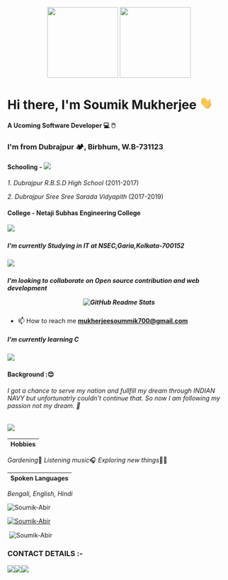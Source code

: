 <p align="center"> <img src="https://octodex.github.com/images/daftpunktocat-thomas.gif" height="160px" width="160px"> <img src="https://octodex.github.com/images/daftpunktocat-guy.gif" height="160px" width="160px"> </p>

<!-- OctoCats -->


# Hi there, I'm Soumik Mukherjee <img src="https://github.com/ABSphreak/ABSphreak/blob/master/gifs/Hi.gif" width="30px">
#### A Ucoming Software Developer 💻 🖱️

### I'm from Dubrajpur 🏕, Birbhum, W.B-731123
#### Schooling - <img src="https://img.icons8.com/color/48/000000/university.png"/>
*1. Dubrajpur R.B.S.D High School* (2011-2017)

*2. Dubrajpur Sree Sree Sarada Vidyapith* (2017-2019)

#### College - Netaji Subhas Engineering College

<img src="https://img.icons8.com/external-inipagistudio-lineal-color-inipagistudio/64/000000/external-college-personal-finance-inipagistudio-lineal-color-inipagistudio.png"/>

##### I'm currently Studying in IT at NSEC,Garia,Kolkata-700152    

<img src="https://user-images.githubusercontent.com/91623136/136168101-92583fb7-453f-45f6-903c-4802cf73f21d.png"/>



##### I'm looking to collaborate on Open source contribution and web development<p align="center">            <img width="400px" src="https://magiccopy.xyz/assets/images/hadder.gif" align="center" alt="GitHub Readme Stats" />
</p>

- 📫 How to reach me **mukherjeesoummik700@gmail.com**


##### I'm currently learning C  

<img src="https://img.icons8.com/color/48/000000/c-programming.png"/>

#### Background :😊

###### I got a chance to serve my nation and fullfill my dream through INDIAN NAVY but unfortunatrly couldn't continue that. So now I am following my passion not my dream. 🙂
<img src="https://user-images.githubusercontent.com/91623136/136148103-53dfd403-b3a1-4664-aa89-b0c675a53281.png"/>

| Hobbies |
| ---|
*Gardening*🎍
*Listening music*🎧
*Exploring new things*👀👀

|Spoken Languages |
|----|
*Bengali, English, Hindi*

<p align="left"> <img src="https://komarev.com/ghpvc/?username=Soumik-Abir&label=Profile%20views&color=0e75b6&style=flat" alt="Soumik-Abir" /> </p>

<p align="left"> <a href="https://github.com/ryo-ma/github-profile-trophy"><img src="https://github-profile-trophy.vercel.app/?username=Soumik-Abir" alt="Soumik-Abir" /></a> </p>

<p>&nbsp;<img align="center" src="https://github-readme-stats.vercel.app/api?username=Soumik-Abir&show_icons=true&locale=en" alt="Soumik-Abir" /></p>


### CONTACT DETAILS :-

[<img src="https://img.icons8.com/external-justicon-lineal-color-justicon/64/000000/external-linkedin-social-media-justicon-lineal-color-justicon.png"/>](https://www.linkedin.com/in/soumik-mukherjee-329a63220)[<img src="https://img.icons8.com/color/48/000000/instagram-new--v1.png"/>](https://www.instagram.com/abir__i11/)[<img src="https://img.icons8.com/clouds/50/000000/facebook-new.png"/>](https://www.facebook.com/soumik.mukherjee.522)

<!--
**Soumik-Abir/Soumik-Abir** is a ✨ _special_ ✨ repository because its `README.md` (this file) appears on your GitHub profile.

Here are some ideas to get you started:

- 🔭 I’m currently working on ...
- 🌱 I’m currently learning ...
- 👯 I’m looking to collaborate on ...
- 🤔 I’m looking for help with ...
- 💬 Ask me about ...
- 📫 How to reach me: ...
- 😄 Pronouns: ...
- ⚡ Fun fact: ...
-->
